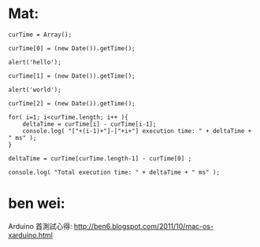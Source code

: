 


# Mat:

 

    curTime = Array();
     
    curTime[0] = (new Date()).getTime();
     
    alert('hello');
     
    curTime[1] = (new Date()).getTime();
     
    alert('world');
     
    curTime[2] = (new Date()).getTime();
     
    for( i=1; i<curTime.length; i++ ){
        deltaTime = curTime[i] - curTime[i-1];
        console.log( "["+(i-1)+"]-["+i+"] execution time: " + deltaTime + " ms" );
    }
     
    deltaTime = curTime[curTime.length-1] - curTime[0] ;
     
    console.log( "Total execution time: " + deltaTime + " ms" );


# ben wei:

Arduino 首測試心得: <http://ben6.blogspot.com/2011/10/mac-os-xarduino.html>  
